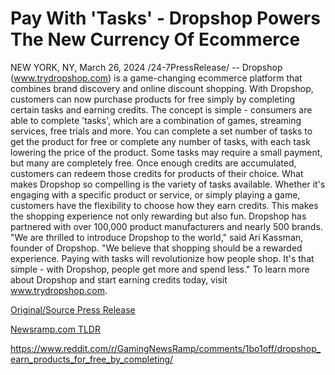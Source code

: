 # Pay With 'Tasks' - Dropshop Powers The New Currency Of Ecommerce

NEW YORK, NY, March 26, 2024 /24-7PressRelease/ -- Dropshop (www.trydropshop.com) is a game-changing ecommerce platform that combines brand discovery and online discount shopping. With Dropshop, customers can now purchase products for free simply by completing certain tasks and earning credits.  The concept is simple - consumers are able to complete 'tasks', which are a combination of games, streaming services, free trials and more. You can complete a set number of tasks to get the product for free or complete any number of tasks, with each task lowering the price of the product.   Some tasks may require a small payment, but many are completely free. Once enough credits are accumulated, customers can redeem those credits for products of their choice.  What makes Dropshop so compelling is the variety of tasks available. Whether it's engaging with a specific product or service, or simply playing a game, customers have the flexibility to choose how they earn credits. This makes the shopping experience not only rewarding but also fun.  Dropshop has partnered with over 100,000 product manufacturers and nearly 500 brands.  "We are thrilled to introduce Dropshop to the world," said Ari Kassman, founder of Dropshop. "We believe that shopping should be a rewarded experience. Paying with tasks will revolutionize how people shop. It's that simple - with Dropshop, people get more and spend less."  To learn more about Dropshop and start earning credits today, visit www.trydropshop.com. 

[Original/Source Press Release](https://www.24-7pressrelease.com/press-release/509500/pay-with-tasks-dropshop-powers-the-new-currency-of-ecommerce)
                    

[Newsramp.com TLDR](None) 

https://www.reddit.com/r/GamingNewsRamp/comments/1bo1off/dropshop_earn_products_for_free_by_completing/